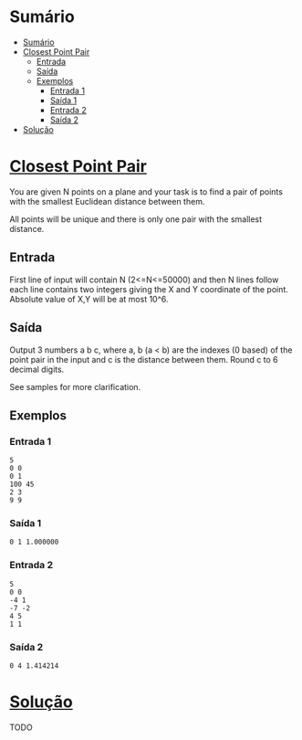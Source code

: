 # Sumário

- [Sumário](#sumário)
- [Closest Point Pair](#closest-point-pair)
  - [Entrada](#entrada)
  - [Saída](#saída)
  - [Exemplos](#exemplos)
    - [Entrada 1](#entrada-1)
    - [Saída 1](#saída-1)
    - [Entrada 2](#entrada-2)
    - [Saída 2](#saída-2)
- [Solução](#solução)

# [Closest Point Pair](https://vjudge.net/problem/SPOJ-CLOPPAIR)

You are given N points on a plane and your task is to find a pair of points with the smallest Euclidean distance between them.

All points will be unique and there is only one pair with the smallest distance.

## Entrada

First line of input will contain N (2<=N<=50000) and then N lines follow each line contains two integers giving the X and Y coordinate of the point. Absolute value of X,Y will be at most 10^6.

## Saída

Output 3 numbers a b c, where a, b (a < b) are the indexes (0 based) of the point pair in the input and c is the distance between them. Round c to 6 decimal digits.

See samples for more clarification.

## Exemplos

### Entrada 1
```
5
0 0
0 1
100 45
2 3
9 9
```

### Saída 1
```
0 1 1.000000
```

### Entrada 2
```
5
0 0
-4 1
-7 -2
4 5
1 1
```

### Saída 2
```
0 4 1.414214
```

# [Solução](./solution.cpp)

TODO
